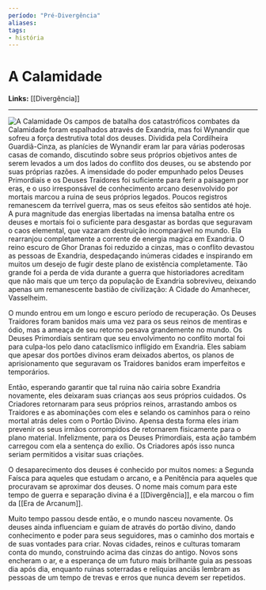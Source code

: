 ```yaml
---
período: "Pré-Divergência"
aliases:
tags:
- história
---
```

# **A Calamidade**

**Links:** [[Divergência]]

---
![A Calamidade](https://github.com/Iago31/Exandria-Players/blob/master/assets/A%20Calamidade.png?raw=true)
Os campos de batalha dos catastróficos combates da Calamidade foram espalhados através de Exandria, mas foi Wynandir que sofreu a força destrutiva total dos deuses. Dividida pela Cordilheira Guardiã-Cinza, as planícies de Wynandir eram lar para várias poderosas casas de comando, discutindo sobre seus próprios objetivos antes de serem levados a um dos lados do conflito dos deuses, ou se abstendo por suas próprias razões. A imensidade do poder empunhado pelos Deuses Primordiais e os Deuses Traidores foi suficiente para ferir a paisagem por eras, e o uso irresponsável de conhecimento arcano desenvolvido por mortais marcou a ruina de seus próprios legados. Poucos registros remanescem da terrível guerra, mas os seus efeitos são sentidos até hoje. A pura magnitude das energias libertadas na imensa batalha entre os deuses e mortais foi o suficiente para desgastar as bordas que seguravam o caos elemental, que vazaram destruição incomparável no mundo. Ela rearranjou completamente a corrente de energia magica em Exandria. O reino escuro de Ghor Dranas foi reduzido a cinzas, mas o conflito devastou as pessoas de Exandria, despedaçando inúmeras cidades e inspirando em muitos um desejo de fugir deste plano de existência completamente. Tão grande foi a perda de vida durante a guerra que historiadores acreditam que não mais que um terço da população de Exandria sobreviveu, deixando apenas um remanescente bastião de civilização: A Cidade do Amanhecer, Vasselheim.

O mundo entrou em um longo e escuro período de recuperação. Os Deuses Traidores foram banidos mais uma vez para os seus reinos de mentiras e ódio, mas a ameaça de seu retorno pesava grandemente no mundo. Os Deuses Primordiais sentiram que seu envolvimento no conflito mortal foi para culpa-los pelo dano cataclísmico infligido em Exandria. Eles sabiam que apesar dos portões divinos eram deixados abertos, os planos de aprisionamento que seguravam os Traidores banidos eram imperfeitos e temporários.

Então, esperando garantir que tal ruina não cairia sobre Exandria novamente, eles deixaram suas crianças aos seus próprios cuidados. Os Criadores retornaram para seus próprios reinos, arrastando ambos os Traidores e as abominações com eles e selando os caminhos para o reino mortal atrás deles com o Portão Divino. Apensa desta forma eles iriam prevenir os seus irmãos corrompidos de retornarem fisicamente para o plano material. Infelizmente, para os Deuses Primordiais, esta ação também carregou com ela a sentença do exílio. Os Criadores após isso nunca seriam permitidos a visitar suas criações.

O desaparecimento dos deuses é conhecido por muitos nomes: a Segunda Faísca para aqueles que estudam o arcano, e a Penitência para aqueles que procuravam se aproximar dos deuses. O nome mais comum para este tempo de guerra e separação divina é a [[Divergência]], e ela marcou o fim da [[Era de Arcanum]].

Muito tempo passou desde então, e o mundo nasceu novamente. Os deuses ainda influenciam e guiam de através do portão divino, dando conhecimento e poder para seus seguidores, mas o caminho dos mortais e de suas vontades para criar. Novas cidades, reinos e culturas tomaram conta do mundo, construindo acima das cinzas do antigo. Novos sons encheram o ar, e a esperança de um futuro mais brilhante guia as pessoas dia após dia, enquanto ruinas soterradas e relíquias anciãs lembram as pessoas de um tempo de trevas e erros que nunca devem ser repetidos.

